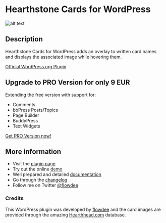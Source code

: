 # Hearthstone Cards for WordPress

![alt text](http://cdn.flowdee.de/assets/plugins/hearthstone-cards-for-wordpress-banner.png "Hearthstone Cards for WordPress")

## Description
Hearthstone Cards for WordPress adds an overlay to written card names and displays the associated image while hovering them.

[Official WordPress.org Plugin](http://wordpress.org/plugins/hearthstone-cards/)

## Upgrade to PRO Version for only 9 EUR
Extending the free version with support for:

* Comments
* bbPress Posts/Topics
* Page Builder
* BuddyPress
* Text Widgets

[Get PRO Version now!](http://coder.flowdee.de/hearthstone-cards-for-wordpress/)

## More information

* Visit the [plugin page](http://coder.flowdee.de/hearthstone-cards-for-wordpress/)
* Try out the online [demo](http://coder.flowdee.de/hearthstone-cards-for-wordpress/demo/)
* Well prepared and detailed [documentation](http://coder.flowdee.de/hearthstone-cards-for-wordpress/documentation/)
* Go through the [changelog](https://wordpress.org/plugins/hearthstone-cards/changelog/)
* Follow me on Twitter [@flowdee](https://twitter.com/flowdee/)

### Credits

This WordPress plugin was developed by [flowdee](http://www.flowdee.de/) and the card images are provided through the amazing [Hearthhead.com](http://www.hearthhead.com/) database.